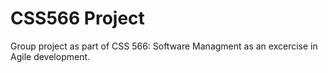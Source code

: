 # CSS566 Project

Group project as part of CSS 566: Software Managment as an excercise in Agile development.
